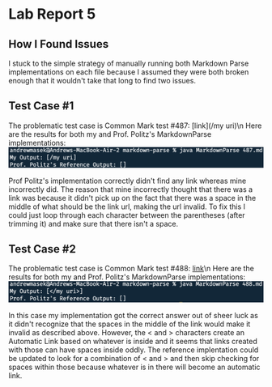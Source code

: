 # Lab Report 5
## How I Found Issues
I stuck to the simple strategy of manually running both Markdown Parse implementations on each file because I assumed they were both broken enough that it wouldn't take that long to find two issues.
## Test Case #1
The problematic test case is Common Mark test #487:
[link](/my uri)\n
Here are the results for both my and Prof. Politz's MarkdownParse implementations:
![Test results](images/week10/1.png)

Prof Politz's implementation correctly didn't find any link whereas mine incorrectly did. The reason that mine incorrectly thought that there was a link was because it didn't pick up on the fact that there was a space in the middle of what should be the link url, making the url invalid. To fix this I could just loop through each character between the parentheses (after trimming it) and make sure that there isn't a space.
## Test Case #2
The problematic test case is Common Mark test #488:
[link](</my uri>)\n
Here are the results for both my and Prof. Politz's MarkdownParse implementations:
![Test results](images/week10/2.png)

In this case my implementation got the correct answer out of sheer luck as it didn't recognize that the spaces in the middle of the link would make it invalid as described above. However, the < and > characters create an Automatic Link based on whatever is inside and it seems that links created with those can have spaces inside oddly. The reference implentation could be updated to look for a combination of < and > and then skip checking for spaces within those because whatever is in there will become an automatic link.